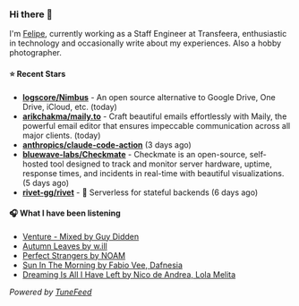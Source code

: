 ### Hi there 👋

I'm [Felipe](https://felipevm.com), currently working as a Staff Engineer at Transfeera, enthusiastic in technology and occasionally write about my experiences. Also a hobby photographer.

#### ⭐ Recent Stars
- **[logscore/Nimbus](https://github.com/logscore/Nimbus)** - An open source alternative to Google Drive, One Drive, iCloud, etc. (today)
- **[arikchakma/maily.to](https://github.com/arikchakma/maily.to)** - Craft beautiful emails effortlessly with Maily, the powerful email editor that ensures impeccable communication across all major clients. (today)
- **[anthropics/claude-code-action](https://github.com/anthropics/claude-code-action)** (3 days ago)
- **[bluewave-labs/Checkmate](https://github.com/bluewave-labs/Checkmate)** - Checkmate is an open-source, self-hosted tool designed to track and monitor server hardware, uptime, response times, and incidents in real-time with beautiful visualizations. (5 days ago)
- **[rivet-gg/rivet](https://github.com/rivet-gg/rivet)** - 🔩 Serverless for stateful backends (6 days ago)

#### 🎧 What I have been listening
- [Venture - Mixed by Guy Didden](https://open.spotify.com/track/7M1M5xTBp0PkJm8aJ0kXPi)
- [Autumn Leaves by w.ill](https://open.spotify.com/track/4FxdriRA0ZaRMZ17QktZdZ)
- [Perfect Strangers by NOAM](https://open.spotify.com/track/7pOg9j3SPXF2v2FMnuW3LA)
- [Sun In The Morning by Fabio Vee, Dafnesia](https://open.spotify.com/track/1wSie9qjrg8CwJCbEvIWlC)
- [Dreaming Is All I Have Left by Nico de Andrea, Lola Melita](https://open.spotify.com/track/0NMjqHIVFRKm5cBA8rIPaS)

_Powered by [TuneFeed](https://tunefeed.app?ref=github.com)_
